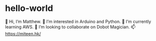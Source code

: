 # hello-world
👋 Hi, I’m Matthew.
👀 I’m interested in Arduino and Python.
🌱 I’m currently learning AWS.
💞️ I’m looking to collaborate on Dobot Magician.
📫 https://miteen.hk/
